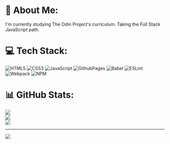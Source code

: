 # 💫 About Me:
I'm currently studying The Odin Project's curriculum. Taking the Full Stack JavaScript path.


# 💻 Tech Stack:
![HTML5](https://img.shields.io/badge/html5-%23E34F26.svg?style=for-the-badge&logo=html5&logoColor=white) ![CSS3](https://img.shields.io/badge/css3-%231572B6.svg?style=for-the-badge&logo=css3&logoColor=white) ![JavaScript](https://img.shields.io/badge/javascript-%23323330.svg?style=for-the-badge&logo=javascript&logoColor=%23F7DF1E) ![GithubPages](https://img.shields.io/badge/github%20pages-121013?style=for-the-badge&logo=github&logoColor=white) ![Babel](https://img.shields.io/badge/Babel-F9DC3e?style=for-the-badge&logo=babel&logoColor=black) ![ESLint](https://img.shields.io/badge/ESLint-4B3263?style=for-the-badge&logo=eslint&logoColor=white) ![Webpack](https://img.shields.io/badge/webpack-%238DD6F9.svg?style=for-the-badge&logo=webpack&logoColor=black) ![NPM](https://img.shields.io/badge/NPM-%23CB3837.svg?style=for-the-badge&logo=npm&logoColor=white)
# 📊 GitHub Stats:
![](https://github-readme-stats.vercel.app/api?username=0lymAguinea&theme=nightowl&hide_border=false&include_all_commits=false&count_private=false)<br/>
![](https://github-readme-streak-stats.herokuapp.com/?user=0lymAguinea&theme=nightowl&hide_border=false)<br/>
![](https://github-readme-stats.vercel.app/api/top-langs/?username=0lymAguinea&theme=nightowl&hide_border=false&include_all_commits=false&count_private=false&layout=compact)

---
[![](https://visitcount.itsvg.in/api?id=0lymAguinea&icon=0&color=0)](https://visitcount.itsvg.in)

<!-- Proudly created with GPRM ( https://gprm.itsvg.in ) -->
